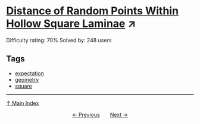 # [Distance of Random Points Within Hollow Square Laminae](https://projecteuler.net/problem=547) ↗️

Difficulty rating: 70%
Solved by: 248 users
## Tags

- [expectation](../tags/expectation.md)
- [geometry](../tags/geometry.md)
- [square](../tags/square.md)



---

[↑ Main Index](../README.md)


<div align=center><a href='546.md'>← Previous</a> &nbsp;&nbsp; &nbsp;&nbsp;  <a href='548.md'>Next →</a></div>
